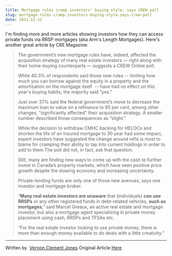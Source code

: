 ```yaml
---
title: Mortgage rules cramp investors' buying style, says CREW poll
slug: mortgage-rules-cramp-investors-buying-style-says-crew-poll
date: 2011-12-12
---
```


I'm finding more and more articles showing investors how they can access private funds via RRSP mortgages (aka Arm's Length Mortgages). Here's another great article by CRE Magazine:

> The government’s new mortgage rules have, indeed, affected the acquisition strategy of many real estate investors — right along with their home-buying counterparts — suggests a CREW Online poll.
> 
> While 40.3% of respondents said those new rules -- limiting how much you can borrow against the equity in a property and the amortization on the mortgage itself  -- have had no effect on this year's buying habits, the majority said “yes.”
> 
> Just over 37% said the federal government’s move to decrease the maximum loan to value on a refinance to 85 per cent, among other changes, “significantly affected” their acquisition strategy. A smaller number described those consequences as “slight.”
> 
> While the decision to withdraw CMHC backing for HELOCs and shorten the life of an insured mortgage to 30 year had some impact, expert investors have suggested the change around refis is most to blame for cramping their ability to tap into current holdings in order to add to them.The poll did not, in fact, ask that question.
> 
> Still, many are finding new ways to come up with the cash to further invest in Canada’s property markets, which have seen positive price growth despite the slowing economy and increasing uncertainty.
> 
> Private-lending funds are only one of those new avenues, says one investor and mortgage broker.
> 
> “**Many real estate investors are unaware** that (individuals) **can** **use RRSPs** or any other registered funds in debt-related vehicles, **such as mortgages**,” said Marcel Greaux, an active real estate and mortgage investor, but also a mortgage agent specializing in private money placement using cash, RRSPs and TFSAs etc.
> 
> “For the real estate investor looking to use private money, there is more than enough money available to do deals with a little creativity.”

---
Written by  [Vernon Clement Jones](http://www.canadianrealestatemagazine.ca/news/itemlist/user/155-vernonclementjones) Original Article [Here](http://www.canadianrealestatemagazine.ca/news/item/938-mortgage-rules-cramp-investor-buying-plans-says-crew-poll)

